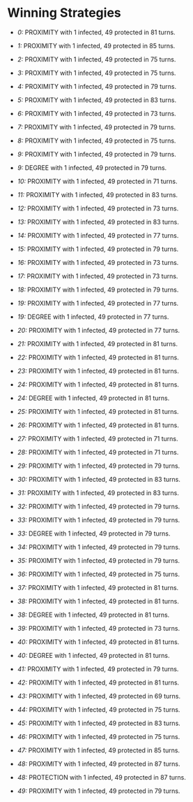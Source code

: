 # Winning Strategies

* _0:_ PROXIMITY with 1 infected, 49 protected in 81 turns.


* _1:_ PROXIMITY with 1 infected, 49 protected in 85 turns.


* _2:_ PROXIMITY with 1 infected, 49 protected in 75 turns.


* _3:_ PROXIMITY with 1 infected, 49 protected in 75 turns.


* _4:_ PROXIMITY with 1 infected, 49 protected in 79 turns.


* _5:_ PROXIMITY with 1 infected, 49 protected in 83 turns.


* _6:_ PROXIMITY with 1 infected, 49 protected in 73 turns.


* _7:_ PROXIMITY with 1 infected, 49 protected in 79 turns.


* _8:_ PROXIMITY with 1 infected, 49 protected in 75 turns.


* _9:_ PROXIMITY with 1 infected, 49 protected in 79 turns.


* _9:_ DEGREE with 1 infected, 49 protected in 79 turns.


* _10:_ PROXIMITY with 1 infected, 49 protected in 71 turns.


* _11:_ PROXIMITY with 1 infected, 49 protected in 83 turns.


* _12:_ PROXIMITY with 1 infected, 49 protected in 73 turns.


* _13:_ PROXIMITY with 1 infected, 49 protected in 83 turns.


* _14:_ PROXIMITY with 1 infected, 49 protected in 77 turns.


* _15:_ PROXIMITY with 1 infected, 49 protected in 79 turns.


* _16:_ PROXIMITY with 1 infected, 49 protected in 73 turns.


* _17:_ PROXIMITY with 1 infected, 49 protected in 73 turns.


* _18:_ PROXIMITY with 1 infected, 49 protected in 79 turns.


* _19:_ PROXIMITY with 1 infected, 49 protected in 77 turns.


* _19:_ DEGREE with 1 infected, 49 protected in 77 turns.


* _20:_ PROXIMITY with 1 infected, 49 protected in 77 turns.


* _21:_ PROXIMITY with 1 infected, 49 protected in 81 turns.


* _22:_ PROXIMITY with 1 infected, 49 protected in 81 turns.


* _23:_ PROXIMITY with 1 infected, 49 protected in 81 turns.


* _24:_ PROXIMITY with 1 infected, 49 protected in 81 turns.


* _24:_ DEGREE with 1 infected, 49 protected in 81 turns.


* _25:_ PROXIMITY with 1 infected, 49 protected in 81 turns.


* _26:_ PROXIMITY with 1 infected, 49 protected in 81 turns.


* _27:_ PROXIMITY with 1 infected, 49 protected in 71 turns.


* _28:_ PROXIMITY with 1 infected, 49 protected in 71 turns.


* _29:_ PROXIMITY with 1 infected, 49 protected in 79 turns.


* _30:_ PROXIMITY with 1 infected, 49 protected in 83 turns.


* _31:_ PROXIMITY with 1 infected, 49 protected in 83 turns.


* _32:_ PROXIMITY with 1 infected, 49 protected in 79 turns.


* _33:_ PROXIMITY with 1 infected, 49 protected in 79 turns.


* _33:_ DEGREE with 1 infected, 49 protected in 79 turns.


* _34:_ PROXIMITY with 1 infected, 49 protected in 79 turns.


* _35:_ PROXIMITY with 1 infected, 49 protected in 79 turns.


* _36:_ PROXIMITY with 1 infected, 49 protected in 75 turns.


* _37:_ PROXIMITY with 1 infected, 49 protected in 81 turns.


* _38:_ PROXIMITY with 1 infected, 49 protected in 81 turns.


* _38:_ DEGREE with 1 infected, 49 protected in 81 turns.


* _39:_ PROXIMITY with 1 infected, 49 protected in 73 turns.


* _40:_ PROXIMITY with 1 infected, 49 protected in 81 turns.


* _40:_ DEGREE with 1 infected, 49 protected in 81 turns.


* _41:_ PROXIMITY with 1 infected, 49 protected in 79 turns.


* _42:_ PROXIMITY with 1 infected, 49 protected in 81 turns.


* _43:_ PROXIMITY with 1 infected, 49 protected in 69 turns.


* _44:_ PROXIMITY with 1 infected, 49 protected in 75 turns.


* _45:_ PROXIMITY with 1 infected, 49 protected in 83 turns.


* _46:_ PROXIMITY with 1 infected, 49 protected in 75 turns.


* _47:_ PROXIMITY with 1 infected, 49 protected in 85 turns.


* _48:_ PROXIMITY with 1 infected, 49 protected in 87 turns.


* _48:_ PROTECTION with 1 infected, 49 protected in 87 turns.


* _49:_ PROXIMITY with 1 infected, 49 protected in 79 turns.


